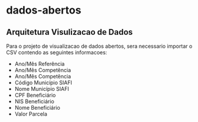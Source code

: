 # dados-abertos

## Arquitetura Visulizacao de Dados

Para o projeto de visualizacao de dados abertos, sera necessario importar o CSV contendo as seguintes informacoes:

* Ano/Mês Referência
* Ano/Mês Competência
* Ano/Mês Competência
* Código Município SIAFI
* Nome Município SIAFI
* CPF Beneficiário
* NIS Beneficiário
* Nome Beneficiário
* Valor Parcela
